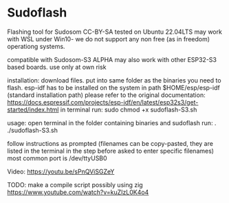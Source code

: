 # Sudoflash
Flashing tool for Sudosom
CC-BY-SA
tested on Ubuntu 22.04LTS
may work with WSL under Win10- we do not support any non free (as in freedom) operationg systems.

compatible with Sudosom-S3 ALPHA
may also work with other ESP32-S3 based boards.
use only at own risk

installation:
download files.
put into same folder as the binaries you need to flash.
esp-idf has to be installed on the system in path $HOME/esp/esp-idf (standard installation path)
please refer to the original documentation: https://docs.espressif.com/projects/esp-idf/en/latest/esp32s3/get-started/index.html
in terminal run:
sudo chmod +x sudoflash-S3.sh

usage:
open terminal in the folder containing binaries and sudoflash
run:
. ./sudoflash-S3.sh

follow instructions as prompted (filenames can be copy-pasted, they are listed in the terminal in the step before asked to enter specific filenames)
most common port is /dev/ttyUSB0

Video: https://youtu.be/sPnQViSGZeY

TODO: make a compile script possibly using zig https://www.youtube.com/watch?v=kuZIzL0K4o4

